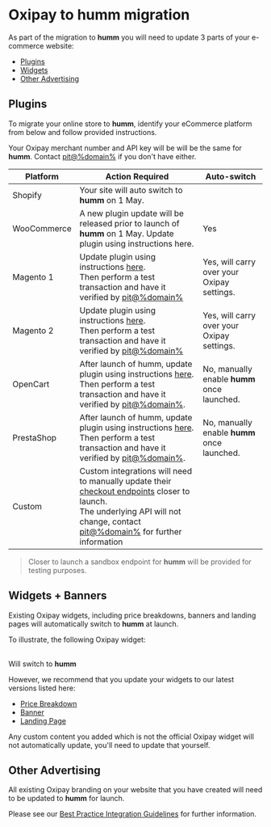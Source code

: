 # Oxipay to **humm** migration

As part of the migration to **humm** you will need to update 3 parts of your e-commerce website:

* [Plugins](#plugins)
* [Widgets](#widgets)
* [Other Advertising](#other-advertising)

## Plugins
To migrate your online store to **humm**, identify your eCommerce platform from below and follow provided instructions.

Your Oxipay merchant number and API key will be will be the same for **humm**. Contact [pit@%domain%](mailto:pit@%domain%) if you don't have either.

Platform | Action Required | Auto-switch
---------|-----------------|------------
Shopify               | Your site will auto switch to **humm** on 1 May. |
WooCommerce           | A new plugin update will be released prior to launch of **humm** on 1 May. Update plugin using instructions here. | Yes
Magento 1             | Update plugin using instructions [here](../../ecommerce/magento_1/#plugin-installation-upgrade).<br>Then perform a test transaction and have it verified by [pit@%domain%](mailto:pit@%domain%) | Yes, will carry over your Oxipay settings.
Magento 2             | Update plugin using instructions [here](../../ecommerce/magento_2/#integrating-humm-using-composer).<br>Then perform a test transaction and have it verified by [pit@%domain%](mailto:pit@%domain%) | Yes, will carry over your Oxipay settings.
OpenCart              | After launch of humm, update plugin using instructions [here](../../ecommerce/opencart/#installation-using-extension-installer).<br>Then perform a test transaction and have it verified by [pit@%domain%](mailto:pit@%domain%). | No, manually enable **humm** once launched.
PrestaShop            | After launch of humm, update plugin using instructions [here](../../ecommerce/prestashop/#updating-the-plugin).<br>Then perform a test transaction and have it verified by [pit@%domain%](mailto:pit@%domain%). | No, manually enable **humm** once launched.
Custom                | Custom integrations will need to manually update their [checkout endpoints](../../custom_integration/checkout_api) closer to launch.<br>The underlying API will not change, contact [pit@%domain%](mailto:pit@%domain%) for further information

> Closer to launch a sandbox endpoint for **humm** will be provided for testing purposes.

## Widgets + Banners

Existing Oxipay widgets, including price breakdowns, banners and landing pages will automatically switch to **humm** at launch.

To illustrate, the following Oxipay widget:
<script src="https://widgets.oxipay.co.nz/content/scripts/price-info.js?productPrice=200"></script>

<br>Will switch to **humm**

<script src="https://widgets.%domain%/content/scripts/price-info.js?productPrice=200&LittleOnly"></script>

However, we recommend that you update your widgets to our latest versions listed here:

* [Price Breakdown](../../widgets/%price_info_page_link%)
* [Banner](../../widgets/banners)
* [Landing Page](../../widgets/landing_pages/introduction)

Any custom content you added which is not the official Oxipay widget will not automatically update, you'll need to update that yourself.

## Other Advertising

All existing Oxipay branding on your website that you have created will need to be updated to **humm** for launch.

Please see our [Best Practice Integration Guidelines](../../best_practice_integration) for further information.

<br>
<br>
